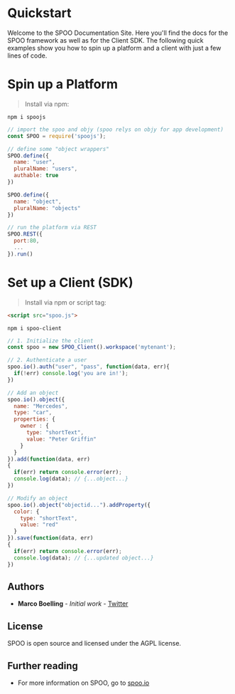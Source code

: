 # Quickstart 

Welcome to the SPOO Documentation Site. Here you'll find the docs for the SPOO framework as well as for the Client SDK.
The following quick examples show you how to spin up a platform and a client with just a few lines of code.

# Spin up a Platform


> Install via npm:

```shell
npm i spoojs
```

```javascript
// import the spoo and objy (spoo relys on objy for app development)
const SPOO = require('spoojs');

// define some "object wrappers"
SPOO.define({
  name: "user",
  pluralName: "users",
  authable: true
})

SPOO.define({
  name: "object",
  pluralName: "objects"
})

// run the platform via REST
SPOO.REST({
  port:80,
  ...
}).run()
```

# Set up a Client (SDK)

> Install via npm or script tag:

```html
<script src="spoo.js">
```

```shell
npm i spoo-client
```

```javascript
// 1. Initialize the client
const spoo = new SPOO_Client().workspace('mytenant');

// 2. Authenticate a user
spoo.io().auth("user", "pass", function(data, err){
  if(!err) console.log('you are in!');
})

// Add an object
spoo.io().object({
  name: "Mercedes",
  type: "car",
  properties: {
    owner : {
      type: "shortText",
      value: "Peter Griffin"
    }
  }
}).add(function(data, err)
{
  if(err) return console.error(err);
  console.log(data); // {...object...}
})

// Modify an object
spoo.io().object("objectid...").addProperty({
  color: {
    type: "shortText",
    value: "red"
  }
}).save(function(data, err)
{
  if(err) return console.error(err);
  console.log(data); // {...updated object...}
})
```


## Authors

* **Marco Boelling** - *Initial work* - [Twitter](https://twitter.com/marcoboelling)


## License

SPOO is open source and licensed under the AGPL license.

## Further reading

* For more information on SPOO, go to [spoo.io](https://spoo.io)

